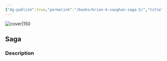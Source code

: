 ```yaml
---
{"dg-publish":true,"permalink":"/books/brian-k-vaughan-saga-5/","title":"\"Saga\"","tags":["graphic-novel","science-fiction","Fantasy"]}
---
```




![cover|150](http://books.google.com/books/content?id=ra5VtAEACAAJ&printsec=frontcover&img=1&zoom=1&source=gbs_api)

## Saga

### Description


```